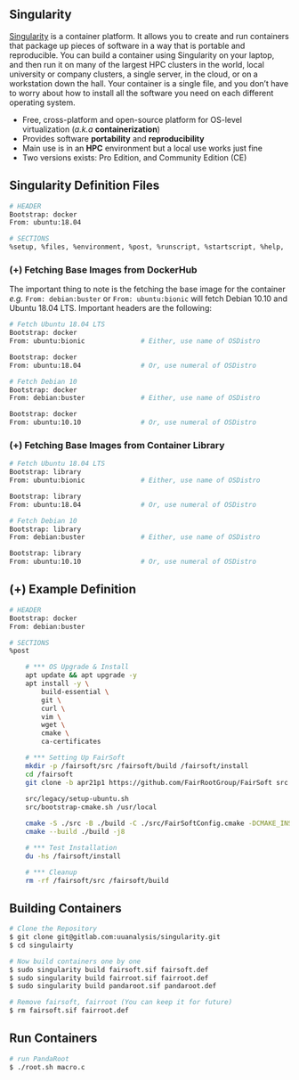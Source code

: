 ## **Singularity**
[Singularity](https://sylabs.io/singularity/) is a container platform. It allows you to create and run containers that package up pieces of software in a way that is portable and reproducible. You can build a container using Singularity on your laptop, and then run it on many of the largest HPC clusters in the world, local university or company clusters, a single server, in the cloud, or on a workstation down the hall. Your container is a single file, and you don’t have to worry about how to install all the software you need on each different operating system.

- Free, cross-platform and open-source platform for OS-level virtualization (_a.k.a_ **containerization**)
- Provides software __portability__ and __reproducibility__
- Main use is in an **HPC** environment but a local use works just fine
- Two versions exists: Pro Edition, and Community Edition (CE)

## Singularity Definition Files

```bash
# HEADER
Bootstrap: docker
From: ubuntu:18.04

# SECTIONS
%setup, %files, %environment, %post, %runscript, %startscript, %help, ...

```


### (+) Fetching Base Images from DockerHub

The important thing to note is the fetching the base image for the container _e.g._ `From: debian:buster` or `From: ubuntu:bionic` will fetch Debian 10.10 and Ubuntu 18.04 LTS. Important headers are the following:

```bash
# Fetch Ubuntu 18.04 LTS
Bootstrap: docker
From: ubuntu:bionic              # Either, use name of OSDistro

Bootstrap: docker
From: ubuntu:18.04               # Or, use numeral of OSDistro
```

```bash
# Fetch Debian 10
Bootstrap: docker
From: debian:buster              # Either, use name of OSDistro

Bootstrap: docker
From: ubuntu:10.10               # Or, use numeral of OSDistro
```

### (+) Fetching Base Images from Container Library


```bash
# Fetch Ubuntu 18.04 LTS
Bootstrap: library
From: ubuntu:bionic              # Either, use name of OSDistro

Bootstrap: library
From: ubuntu:18.04               # Or, use numeral of OSDistro
```

```bash
# Fetch Debian 10
Bootstrap: library
From: debian:buster              # Either, use name of OSDistro

Bootstrap: library
From: ubuntu:10.10               # Or, use numeral of OSDistro
```



## (+) Example Definition

```bash
# HEADER
Bootstrap: docker
From: debian:buster

# SECTIONS
%post

    # *** OS Upgrade & Install
    apt update && apt upgrade -y
    apt install -y \
        build-essential \
        git \
        curl \
        vim \
        wget \
        cmake \
        ca-certificates

    # *** Setting Up FairSoft
    mkdir -p /fairsoft/src /fairsoft/build /fairsoft/install
    cd /fairsoft
    git clone -b apr21p1 https://github.com/FairRootGroup/FairSoft src
    
    src/legacy/setup-ubuntu.sh
    src/bootstrap-cmake.sh /usr/local

    cmake -S ./src -B ./build -C ./src/FairSoftConfig.cmake -DCMAKE_INSTALL_PREFIX=./install
    cmake --build ./build -j8

    # *** Test Installation
    du -hs /fairsoft/install

    # *** Cleanup
    rm -rf /fairsoft/src /fairsoft/build
```

## Building Containers

```bash
# Clone the Repository
$ git clone git@gitlab.com:uuanalysis/singularity.git
$ cd singulairty

# Now build containers one by one
$ sudo singularity build fairsoft.sif fairsoft.def
$ sudo singularity build fairroot.sif fairroot.def
$ sudo singularity build pandaroot.sif pandaroot.def

# Remove fairsoft, fairroot (You can keep it for future)
$ rm fairsoft.sif fairroot.def
```
## Run Containers

```bash
# run PandaRoot
$ ./root.sh macro.c
```